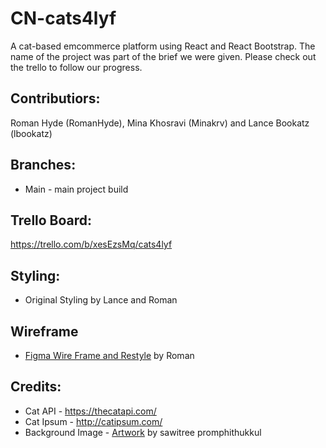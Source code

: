 ﻿# CN-cats4lyf

A cat-based emcommerce platform using React and React Bootstrap. 
The name of the project was part of the brief we were given.
Please check out the trello to follow our progress.
 
## Contributiors:
Roman Hyde (RomanHyde), Mina Khosravi (Minakrv) and Lance Bookatz (lbookatz)

## Branches:
- Main - main project build

## Trello Board: 
https://trello.com/b/xesEzsMq/cats4lyf

## Styling:
- Original Styling by Lance and Roman

## Wireframe
- [Figma Wire Frame and Restyle](https://www.figma.com/file/Jl6sqm2a04Gra3jjxrFoz0/Update-cats-4-lyf-layout?node-id=0%3A1) by Roman


## Credits:
- Cat API - https://thecatapi.com/
- Cat Ipsum - http://catipsum.com/
- Background Image - [Artwork](https://www.vecteezy.com/vector-art/621751-cartoon-cute-cat-sleeping-vector) by sawitree promphithukkul